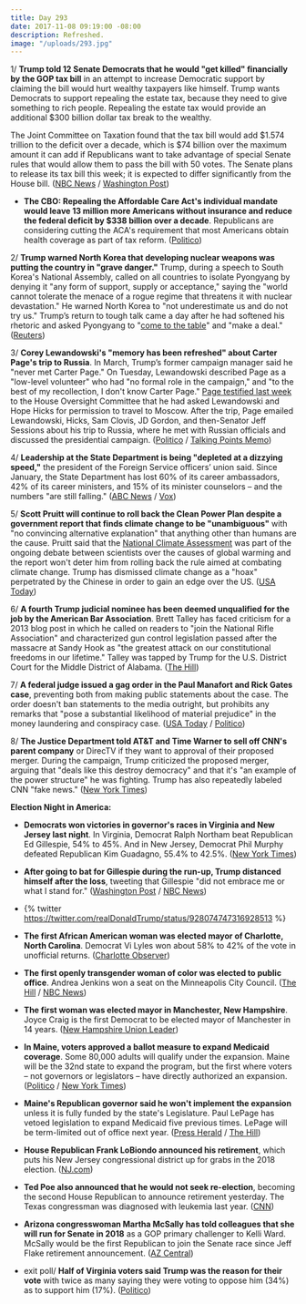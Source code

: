 ```yaml
---
title: Day 293
date: 2017-11-08 09:19:00 -08:00
description: Refreshed.
image: "/uploads/293.jpg"
---
```


1/ **Trump told 12 Senate Democrats that he would "get killed" financially by the GOP tax bill** in an attempt to increase Democratic support by claiming the bill would hurt wealthy taxpayers like himself. Trump wants Democrats to support repealing the estate tax, because they need to give something to rich people. Repealing the estate tax would provide an additional $300 billion dollar tax break to the wealthy.

The Joint Committee on Taxation found that the tax bill would add $1.574 trillion to the deficit over a decade, which is $74 billion over the maximum amount it can add if Republicans want to take advantage of special Senate rules that would allow them to pass the bill with 50 votes. The Senate plans to release its tax bill this week; it is expected to differ significantly from the House bill. ([NBC News](https://www.nbcnews.com/politics/congress/trump-tells-democrats-he-ll-get-killed-financially-without-estate-n818706) / [Washington Post](https://www.washingtonpost.com/business/economy/top-gop-senator-says-election-losses-could-complicate-tax-reform/2017/11/08/d4faaa00-c496-11e7-84bc-5e285c7f4512_story.html))

* **The CBO: Repealing the Affordable Care Act's individual mandate would leave 13 million more Americans without insurance and reduce the federal deficit by $338 billion over a decade**. Republicans are considering cutting the ACA's requirement that most Americans obtain health coverage as part of tax reform. ([Politico](https://www.politico.com/story/2017/11/08/cbo-score-obamacare-repeal-244688))

2/ **Trump warned North Korea that developing nuclear weapons was putting the country in "grave danger."** Trump, during a speech to South Korea's National Assembly, called on all countries to isolate Pyongyang by denying it "any form of support, supply or acceptance," saying the "world cannot tolerate the menace of a rogue regime that threatens it with nuclear devastation." He warned North Korea to "not underestimate us and do not try us." Trump’s return to tough talk came a day after he had softened his rhetoric and asked Pyongyang to "[come to the table](https://whatthefuckjusthappenedtoday.com/2017/11/07/day-292/#6-trump-urged-north-korea-to-come-to)" and "make a deal." ([Reuters](https://www.reuters.com/article/us-trump-asia/trump-warns-rogue-regime-north-korea-of-grave-danger-idUSKBN1D809B))

3/ **Corey Lewandowski's "memory has been refreshed" about Carter Page's trip to Russia**. In March, Trump’s former campaign manager said he "never met Carter Page." On Tuesday, Lewandowski described Page as a "low-level volunteer" who had "no formal role in the campaign," and "to the best of my recollection, I don't know Carter Page." [Page testified last week](https://whatthefuckjusthappenedtoday.com/2017/11/07/day-292/#1-carter-page-testified-that-he-rece) to the House Oversight Committee that he had asked Lewandowski and Hope Hicks for permission to travel to Moscow. After the trip, Page emailed Lewandowski, Hicks, Sam Clovis, JD Gordon, and then-Senator Jeff Sessions about his trip to Russia, where he met with Russian officials and discussed the presidential campaign. ([Politico](https://www.politico.com/story/2017/11/08/corey-lewandowski-carter-page-email-244689) / [Talking Points Memo](http://talkingpointsmemo.com/edblog/lewandowski-my-memory-has-been-refreshed))

4/ **Leadership at the State Department is being "depleted at a dizzying speed,"** the president of the Foreign Service officers’ union said. Since January, the State Department has lost 60% of its career ambassadors, 42% of its career ministers, and 15% of its minister counselors – and the numbers "are still falling." ([ABC News](http://abcnews.go.com/Politics/trump-administration-accused-decapitating-leadership-state-department/story?id=51006690) / [Vox](https://www.vox.com/world/2017/11/8/16623278/trump-state-department-data-career))

5/ **Scott Pruitt will continue to roll back the Clean Power Plan despite a government report that finds climate change to be "unambiguous"** with "no convincing alternative explanation" that anything other than humans are the cause. Pruitt said that the [National Climate Assessment](https://whatthefuckjusthappenedtoday.com/2017/11/03/day-288/#7-the-trump-administration-approved) was part of the ongoing debate between scientists over the causes of global warming and the report won't deter him from rolling back the rule aimed at combating climate change. Trump has dismissed climate change as a "hoax" perpetrated by the Chinese in order to gain an edge over the US. ([USA Today](https://www.usatoday.com/story/news/politics/2017/11/08/pruitt-says-alarming-climate-report-not-deter-replacement-clean-power-plan/839857001/))

6/ **A fourth Trump judicial nominee has been deemed unqualified for the job by the American Bar Association**. Brett Talley has faced criticism for a 2013 blog post in which he called on readers to "join the National Rifle Association" and characterized gun control legislation passed after the massacre at Sandy Hook as "the greatest attack on our constitutional freedoms in our lifetime." Talley was tapped by Trump for the U.S. District Court for the Middle District of Alabama. ([The Hill](http://thehill.com/blogs/blog-briefing-room/news/359234-american-bar-association-dubs-fourth-trump-judicial-nominee))

7/ **A federal judge issued a gag order in the Paul Manafort and Rick Gates case**, preventing both from making public statements about the case. The order doesn't ban statements to the media outright, but prohibits any remarks that "pose a substantial likelihood of material prejudice" in the money laundering and conspiracy case. ([USA Today](https://www.usatoday.com/story/news/politics/2017/11/08/judge-issues-gag-order-paul-manafort-rick-gates-money-laundering-case/844052001/) / [Politico](https://www.politico.com/story/2017/11/08/gag-order-issued-in-manafort-gates-case-244691))

8/ **The Justice Department told AT&T and Time Warner to sell off CNN's parent company** or DirecTV if they want to approval of their proposed merger. During the campaign, Trump criticized the proposed merger, arguing that "deals like this destroy democracy" and that it's "an example of the power structure" he was fighting. Trump has also repeatedly labeled CNN "fake news." ([New York Times](https://www.nytimes.com/2017/11/08/business/dealbook/att-time-warner.html))

**Election Night in America:**

* **Democrats won victories in governor's races in Virginia and New Jersey last night**. In Virginia, Democrat Ralph Northam beat Republican Ed Gillespie, 54% to 45%. And in New Jersey, Democrat Phil Murphy defeated Republican Kim Guadagno, 55.4% to 42.5%. ([New York Times](https://www.nytimes.com/2017/11/07/us/politics/virginia-election-democrats.html))

* **After going to bat for Gillespie during the run-up, Trump distanced himself after the loss**, tweeting that Gillespie "did not embrace me or what I stand for." ([Washington Post](https://www.washingtonpost.com/news/politics/wp/2017/11/07/trump-just-made-a-bad-night-for-republicans-much-worse-for-himself/) / [NBC News](https://www.nbcnews.com/card/gillespie-did-not-embrace-me-trump-tweets-n818776))

* {% twitter https://twitter.com/realDonaldTrump/status/928074747316928513 %}

* **The first African American woman was elected mayor of Charlotte, North Carolina**. Democrat Vi Lyles won about 58% to 42% of the vote in unofficial returns. ([Charlotte Observer](http://www.charlotteobserver.com/news/politics-government/election/article183325696.html))

* **The first openly transgender woman of color was elected to public office**. Andrea Jenkins won a seat on the Minneapolis City Council. ([The Hill](http://thehill.com/homenews/campaign/359304-andrea-jenkins-becomes-first-transgender-woman-of-color-elected-to-public) / [NBC News](https://www.nbcnews.com/feature/nbc-out/andrea-jenkins-makes-history-first-openly-black-trans-person-elected-n818966))

* **The first woman was elected mayor in Manchester, New Hampshire**. Joyce Craig is the first Democrat to be elected mayor of Manchester in 14 years. ([New Hampshire Union Leader](http://www.unionleader.com/Manchester-elects-its-first-female-mayor))

* **In Maine, voters approved a ballot measure to expand Medicaid coverage**. Some 80,000 adults will qualify under the expansion. Maine will be the 32nd state to expand the program, but the first where voters – not governors or legislators – have directly authorized an expansion. ([Politico](https://www.politico.com/story/2017/11/07/maine-voters-medicaid-obamacare-244675) / [New York Times](https://www.nytimes.com/2017/11/07/us/maine-medicaid-healthcare.html))

* **Maine's Republican governor said he won't implement the expansion** unless it is fully funded by the state's Legislature. Paul LePage has vetoed legislation to expand Medicaid five previous times. LePage will be term-limited out of office next year. ([Press Herald](http://www.pressherald.com/2017/11/08/lepage-says-he-wont-expand-medicaid-in-maine-unless-legislature-funds-it/) / [The Hill](http://thehill.com/homenews/state-watch/359387-lepage-refuses-medicaid-expansion-despite-ok-from-maine-voters))

* **House Republican Frank LoBiondo announced his retirement**, which puts his New Jersey congressional district up for grabs in the 2018 election. ([NJ.com](http://www.nj.com/politics/index.ssf/2017/11/this_nj_representative_isnt_seeking_re-election.html))

* **Ted Poe also announced that he would not seek re-election**, becoming the second House Republican to announce retirement yesterday. The Texas congressman was diagnosed with leukemia last year. ([CNN](http://www.cnn.com/2017/11/07/politics/ted-poe-retirement/index.html))

* **Arizona congresswoman Martha McSally has told colleagues that she will run for Senate in 2018** as a GOP primary challenger to Kelli Ward. McSally would be the first Republican to join the Senate race since Jeff Flake retirement announcement. ([AZ Central](http://www.azcentral.com/story/news/politics/arizona/2017/11/07/martha-mcsally-announces-senate-run-flake-seat-us-house-colleagues/802548001/))

* exit poll/ **Half of Virginia voters said Trump was the reason for their vote** with twice as many saying they were voting to oppose him (34%) as to support him (17%). ([Politico](https://www.politico.com/story/2017/11/08/virginia-exit-polls-trump-northam-gillespie-244677))